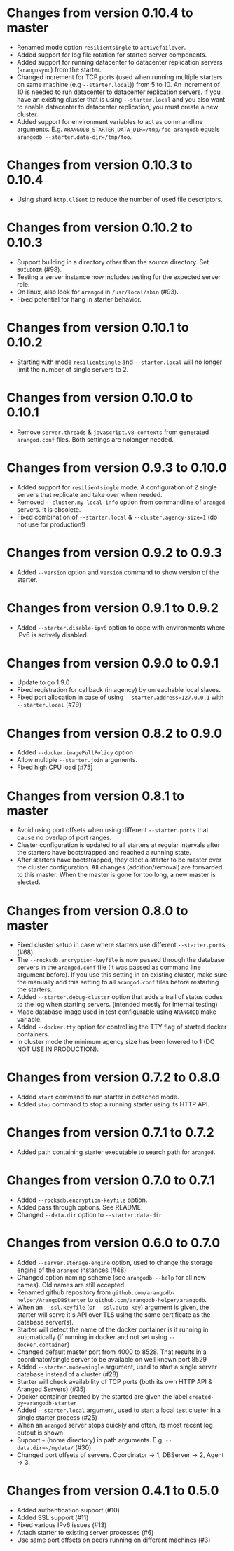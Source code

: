 # Changes from version 0.10.4 to master

- Renamed mode option `resilientsingle` to `activefailover`.
- Added support for log file rotation for started server components.
- Added support for running datacenter to datacenter replication servers (`arangosync`) from the starter.
- Changed increment for TCP ports (used when running multiple starters on same machine (e.g `--starter.local`)) from 5 to 10.
  An increment of 10 is needed to run datacenter to datacenter replication servers.
  If you have an existing cluster that is using `--starter.local` and you also want to enable datacenter
  to datacenter replication, you must create a new cluster.
- Added support for environment variables to act as commandline arguments.
  E.g. `ARANGODB_STARTER_DATA_DIR=/tmp/foo arangodb` equals `arangodb --starter.data-dir=/tmp/foo`.

# Changes from version 0.10.3 to 0.10.4

- Using shard `http.Client` to reduce the number of used file descriptors.

# Changes from version 0.10.2 to 0.10.3

- Support building in a directory other than the source directory. Set `BUILDDIR` (#98).
- Testing a server instance now includes testing for the expected server role.
- On linux, also look for `arangod` in `/usr/local/sbin` (#93).
- Fixed potential for hang in starter behavior.

# Changes from version 0.10.1 to 0.10.2

- Starting with mode `resilientsingle` and `--starter.local` will no longer limit
  the number of single servers to 2.

# Changes from version 0.10.0 to 0.10.1

- Remove `server.threads` & `javascript.v8-contexts` from generated `arangod.conf` files.
  Both settings are nolonger needed. 

# Changes from version 0.9.3 to 0.10.0

- Added support for `resilientsingle` mode. A configuration of 2 single servers that replicate and take over when needed.
- Removed `--cluster.my-local-info` option from commandline of `arangod` servers. It is obsolete.
- Fixed combination of `--starter.local` & `--cluster.agency-size=1` (do not use for production!)

# Changes from version 0.9.2 to 0.9.3

- Added `--version` option and `version` command to show version of the starter.

# Changes from version 0.9.1 to 0.9.2

- Added `--starter.disable-ipv6` option to cope with environments 
  where IPv6 is actively disabled.

# Changes from version 0.9.0 to 0.9.1 

- Update to go 1.9.0
- Fixed registration for callback (in agency) by unreachable local slaves.
- Fixed port allocation in case of using `--starter.address=127.0.0.1` with `--starter.local` (#79)

# Changes from version 0.8.2 to 0.9.0 

- Added `--docker.imagePullPolicy` option
- Allow multiple `--starter.join` arguments. 
- Fixed high CPU load (#75)

# Changes from version 0.8.1 to master 

- Avoid using port offsets when using different `--starter.port`s that cause no overlap of port ranges.
- Cluster configuration is updated to all starters at regular intervals after 
  the starters have bootstrapped and reached a running state.
- After starters have bootstrapped, they elect a starter to be master over the cluster configuration.
  All changes (addition/removal) are forwarded to this master. 
  When the master is gone for too long, a new master is elected.

# Changes from version 0.8.0 to master 

- Fixed cluster setup in case where starters use different `--starter.port`s (#68).
- The `--rocksdb.encryption-keyfile` is now passed through the database servers in the `arangod.conf` file (it was passed as command line argument before).
  If you use this setting in an existing cluster, make sure the manually add this setting to all `arangod.conf` files before restarting the starters.
- Added `--starter.debug-cluster` option that adds a trail of status codes to the log when starting servers. (intended mostly for internal testing)
- Made database image used in test configurable using `ARANGODB` make variable.
- Added `--docker.tty` option for controlling the TTY flag of started docker containers.
- In cluster mode the minimum agency size has been lowered to 1 (DO NOT USE IN PRODUCTION). 

# Changes from version 0.7.2 to 0.8.0

- Added `start` command to run starter in detached mode.
- Added `stop` command to stop a running starter using its HTTP API.

# Changes from version 0.7.1 to 0.7.2

- Added path containing starter executable to search path for `arangod`.

# Changes from version 0.7.0 to 0.7.1

- Added `--rocksdb.encryption-keyfile` option.
- Added pass through options. See README.
- Changed `--data.dir` option to `--starter.data-dir`

# Changes from version 0.6.0 to 0.7.0

- Added `--server.storage-engine` option, used to change the storage engine of the `arangod` instances (#48)
- Changed option naming scheme (see `arangodb --help` for all new names). Old names are still accepted.
- Renamed github repository from `github.com/arangodb-helper/ArangoDBStarter` to `github.com/arangodb-helper/arangodb`.
- When an `--ssl.keyfile` (or `--ssl.auto-key`) argument is given, the starter will serve it's API over TLS using the same certificate as the database server(s).
- Starter will detect the name of the docker container is it running in automatically (if running in docker and not set using `--docker.container`)
- Changed default master port from 4000 to 8528. That results in a coordinator/single server to be available on well known port 8529
- Added `--starter.mode=single` argument, used to start a single server database instead of a cluster (#28)
- Starter will check availability of TCP ports (both its own HTTP API & Arangod Servers) (#35)
- Docker container created by the started are given the label `created-by=arangodb-starter`
- Added `--starter.local` argument, used to start a local test cluster in a single starter process (#25)
- When an `arangod` server stops quickly and often, its most recent log output is shown
- Support `~` (home directory) in path arguments. E.g. `--data.dir=~/mydata/` (#30)
- Changed port offsets of servers. Coordinator -> 1, DBServer -> 2, Agent -> 3.

# Changes from version 0.4.1 to 0.5.0

- Added authentication support (#10)
- Added SSL support (#11)
- Fixed various IPv6 issues (#13)
- Attach starter to existing server processes (#6)
- Use same port offsets on peers running on different machines (#3)

